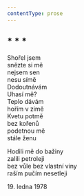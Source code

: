 ```yaml
---
contentType: prose
---
```


## \* \* \*

Shořel jsem  
snězte si mě  
nejsem sen  
nesu símě  
Dodoutnávám  
Uhasí mě?  
Teplo dávám  
hořím v zimě  
Kvetu potmě  
bez kořenů  
podetnou mě  
stále ženu

Hodili mě do bažiny  
zalili petroleji  
bez vůle bez vlastní viny  
raším pučím nesetleji

19\. ledna 1978
